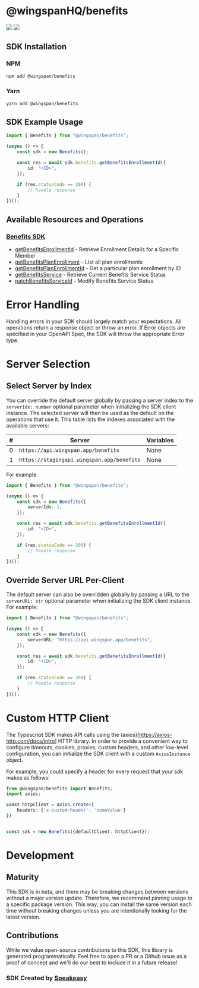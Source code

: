 # @wingspanHQ/benefits

<div align="left">
    <a href="https://speakeasyapi.dev/"><img src="https://custom-icon-badges.demolab.com/badge/-Built%20By%20Speakeasy-212015?style=for-the-badge&logoColor=FBE331&logo=speakeasy&labelColor=545454" /></a>
    <a href="https://github.com/wingspanHQ/client-sdk-typescript.git/actions"><img src="https://img.shields.io/github/actions/workflow/status/wingspanHQ/client-sdk-typescript/speakeasy_sdk_generation.yml?style=for-the-badge" /></a>
    
</div>

<!-- Start SDK Installation -->
## SDK Installation

### NPM

```bash
npm add @wingspan/benefits
```

### Yarn

```bash
yarn add @wingspan/benefits
```
<!-- End SDK Installation -->

## SDK Example Usage
<!-- Start SDK Example Usage -->
```typescript
import { Benefits } from "@wingspan/benefits";

(async () => {
    const sdk = new Benefits();

    const res = await sdk.benefits.getBenefitsEnrollmentId({
        id: "<ID>",
    });

    if (res.statusCode == 200) {
        // handle response
    }
})();

```
<!-- End SDK Example Usage -->

<!-- Start SDK Available Operations -->
## Available Resources and Operations

### [Benefits SDK](docs/sdks/benefits/README.md)

* [getBenefitsEnrollmentId](docs/sdks/benefits/README.md#getbenefitsenrollmentid) - Retrieve Enrollment Details for a Specific Member
* [getBenefitsPlanEnrollment](docs/sdks/benefits/README.md#getbenefitsplanenrollment) - List all plan enrollments
* [getBenefitsPlanEnrollmentId](docs/sdks/benefits/README.md#getbenefitsplanenrollmentid) - Get a particular plan enrollment by ID
* [getBenefitsService](docs/sdks/benefits/README.md#getbenefitsservice) - Retrieve Current Benefits Service Status
* [patchBenefitsServiceId](docs/sdks/benefits/README.md#patchbenefitsserviceid) - Modify Benefits Service Status
<!-- End SDK Available Operations -->

<!-- Start Dev Containers -->

<!-- End Dev Containers -->



<!-- Start Error Handling -->
# Error Handling

Handling errors in your SDK should largely match your expectations.  All operations return a response object or throw an error.  If Error objects are specified in your OpenAPI Spec, the SDK will throw the appropriate Error type.


<!-- End Error Handling -->



<!-- Start Server Selection -->
# Server Selection

## Select Server by Index

You can override the default server globally by passing a server index to the `serverIdx: number` optional parameter when initializing the SDK client instance. The selected server will then be used as the default on the operations that use it. This table lists the indexes associated with the available servers:

| # | Server | Variables |
| - | ------ | --------- |
| 0 | `https://api.wingspan.app/benefits` | None |
| 1 | `https://stagingapi.wingspan.app/benefits` | None |

For example:


```typescript
import { Benefits } from "@wingspan/benefits";

(async () => {
    const sdk = new Benefits({
        serverIdx: 1,
    });

    const res = await sdk.benefits.getBenefitsEnrollmentId({
        id: "<ID>",
    });

    if (res.statusCode == 200) {
        // handle response
    }
})();

```


## Override Server URL Per-Client

The default server can also be overridden globally by passing a URL to the `serverURL: str` optional parameter when initializing the SDK client instance. For example:


```typescript
import { Benefits } from "@wingspan/benefits";

(async () => {
    const sdk = new Benefits({
        serverURL: "https://api.wingspan.app/benefits",
    });

    const res = await sdk.benefits.getBenefitsEnrollmentId({
        id: "<ID>",
    });

    if (res.statusCode == 200) {
        // handle response
    }
})();

```
<!-- End Server Selection -->



<!-- Start Custom HTTP Client -->
# Custom HTTP Client

The Typescript SDK makes API calls using the (axios)[https://axios-http.com/docs/intro] HTTP library.  In order to provide a convenient way to configure timeouts, cookies, proxies, custom headers, and other low-level configuration, you can initialize the SDK client with a custom `AxiosInstance` object.


For example, you could specify a header for every request that your sdk makes as follows:

```typescript
from @wingspan/benefits import Benefits;
import axios;

const httpClient = axios.create({
    headers: {'x-custom-header': 'someValue'}
})


const sdk = new Benefits({defaultClient: httpClient});
```


<!-- End Custom HTTP Client -->

<!-- Placeholder for Future Speakeasy SDK Sections -->

# Development

## Maturity

This SDK is in beta, and there may be breaking changes between versions without a major version update. Therefore, we recommend pinning usage
to a specific package version. This way, you can install the same version each time without breaking changes unless you are intentionally
looking for the latest version.

## Contributions

While we value open-source contributions to this SDK, this library is generated programmatically.
Feel free to open a PR or a Github issue as a proof of concept and we'll do our best to include it in a future release!

### SDK Created by [Speakeasy](https://docs.speakeasyapi.dev/docs/using-speakeasy/client-sdks)
